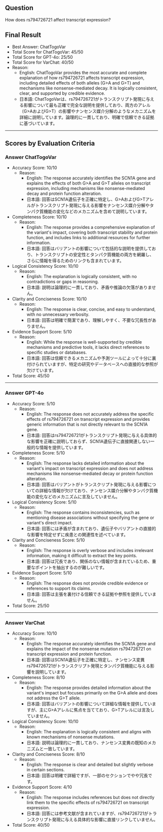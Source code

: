 ## Question

How does rs794726721 affect transcript expression?

## Final Result

- Best Answer: ChatTogoVar
- Total Score for ChatTogoVar: 45/50
- Total Score for GPT-4o: 25/50
- Total Score for VarChat: 40/50
- Reason:
  - English: ChatTogoVar provides the most accurate and complete explanation of how rs794726721 affects transcript expression, including detailed effects of both alleles (G>A and G>T) and mechanisms like nonsense-mediated decay. It is logically consistent, clear, and supported by credible evidence.
  - 日本語: ChatTogoVarは、rs794726721がトランスクリプト発現に与える影響について最も正確で完全な説明を提供しており、両方のアレル（G>AおよびG>T）の影響やナンセンス媒介分解のようなメカニズムを詳細に説明しています。論理的に一貫しており、明確で信頼できる証拠に基づいています。

---

## Scores by Evaluation Criteria

### Answer ChatTogoVar
- Accuracy Score: 10/10
  - Reason: 
    - English: The response accurately identifies the SCN1A gene and explains the effects of both G>A and G>T alleles on transcript expression, including mechanisms like nonsense-mediated decay and protein function alteration.
    - 日本語: 回答はSCN1A遺伝子を正確に特定し、G>AおよびG>Tアレルがトランスクリプト発現に与える影響をナンセンス媒介分解やタンパク質機能の変化などのメカニズムを含めて説明しています。
- Completeness Score: 10/10
  - Reason: 
    - English: The response provides a comprehensive explanation of the variant's impact, covering both transcript stability and protein function, and includes links to additional resources for further information.
    - 日本語: 回答はバリアントの影響について包括的な説明を提供しており、トランスクリプトの安定性とタンパク質機能の両方を網羅し、さらに情報を得るためのリンクも含まれています。
- Logical Consistency Score: 10/10
  - Reason: 
    - English: The explanation is logically consistent, with no contradictions or gaps in reasoning.
    - 日本語: 説明は論理的に一貫しており、矛盾や推論の欠落がありません。
- Clarity and Conciseness Score: 10/10
  - Reason: 
    - English: The response is clear, concise, and easy to understand, with no unnecessary verbosity.
    - 日本語: 回答は明確で簡潔であり、理解しやすく、不要な冗長性がありません。
- Evidence Support Score: 5/10
  - Reason: 
    - English: While the response is well-supported by credible mechanisms and predictive tools, it lacks direct references to specific studies or databases.
    - 日本語: 回答は信頼できるメカニズムや予測ツールによって十分に裏付けられていますが、特定の研究やデータベースへの直接的な参照が欠けています。
- Total Score: 45/50

---

### Answer GPT-4o
- Accuracy Score: 5/10
  - Reason: 
    - English: The response does not accurately address the specific effects of rs794726721 on transcript expression and provides generic information that is not directly relevant to the SCN1A gene.
    - 日本語: 回答はrs794726721がトランスクリプト発現に与える具体的な影響を正確に説明しておらず、SCN1A遺伝子に直接関連しない一般的な情報を提供しています。
- Completeness Score: 5/10
  - Reason: 
    - English: The response lacks detailed information about the variant's impact on transcript expression and does not address mechanisms like nonsense-mediated decay or protein function alteration.
    - 日本語: 回答はバリアントがトランスクリプト発現に与える影響についての詳細な情報が欠けており、ナンセンス媒介分解やタンパク質機能の変化などのメカニズムに言及していません。
- Logical Consistency Score: 5/10
  - Reason: 
    - English: The response contains inconsistencies, such as mentioning disease associations without specifying the gene or variant's direct impact.
    - 日本語: 回答には矛盾が含まれており、遺伝子やバリアントの直接的な影響を特定せずに疾患との関連性を述べています。
- Clarity and Conciseness Score: 5/10
  - Reason: 
    - English: The response is overly verbose and includes irrelevant information, making it difficult to extract the key points.
    - 日本語: 回答は冗長であり、関係のない情報が含まれているため、重要なポイントを抽出するのが難しいです。
- Evidence Support Score: 5/10
  - Reason: 
    - English: The response does not provide credible evidence or references to support its claims.
    - 日本語: 回答は主張を裏付ける信頼できる証拠や参照を提供していません。
- Total Score: 25/50

---

### Answer VarChat
- Accuracy Score: 10/10
  - Reason: 
    - English: The response accurately identifies the SCN1A gene and explains the impact of the nonsense mutation rs794726721 on transcript expression and protein function.
    - 日本語: 回答はSCN1A遺伝子を正確に特定し、ナンセンス変異rs794726721がトランスクリプト発現とタンパク質機能に与える影響を説明しています。
- Completeness Score: 8/10
  - Reason: 
    - English: The response provides detailed information about the variant's impact but focuses primarily on the G>A allele and does not address the G>T allele.
    - 日本語: 回答はバリアントの影響について詳細な情報を提供していますが、主にG>Aアレルに焦点を当てており、G>Tアレルには言及していません。
- Logical Consistency Score: 10/10
  - Reason: 
    - English: The explanation is logically consistent and aligns with known mechanisms of nonsense mutations.
    - 日本語: 説明は論理的に一貫しており、ナンセンス変異の既知のメカニズムと一致しています。
- Clarity and Conciseness Score: 8/10
  - Reason: 
    - English: The response is clear and detailed but slightly verbose in certain sections.
    - 日本語: 回答は明確で詳細ですが、一部のセクションでやや冗長です。
- Evidence Support Score: 4/10
  - Reason: 
    - English: The response includes references but does not directly link them to the specific effects of rs794726721 on transcript expression.
    - 日本語: 回答には参考文献が含まれていますが、rs794726721がトランスクリプト発現に与える具体的な影響に直接リンクしていません。
- Total Score: 40/50